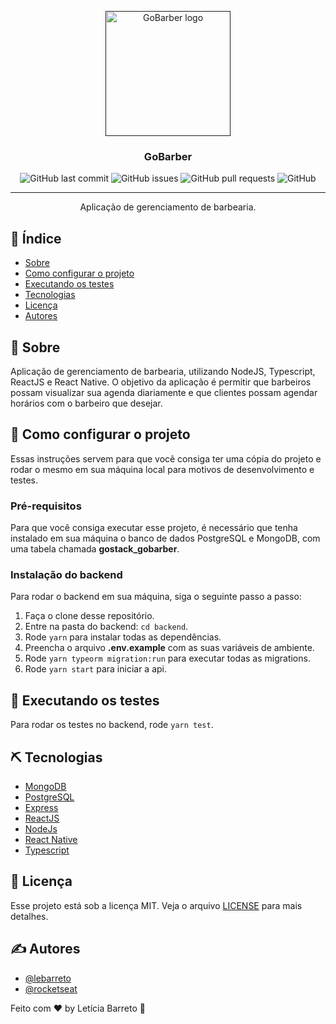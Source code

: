 <p align="center">
  <a href="" rel="noopener">
 <img width=200px height=200px src="https://user-images.githubusercontent.com/35263018/81865926-7ca53680-953c-11ea-910b-7ef9a6bbd9e4.png" alt="GoBarber logo"></a>
</p>

<h3 align="center">GoBarber</h3>

<div align="center">

![GitHub last commit](https://img.shields.io/github/last-commit/lebarreto/GoBarberTypescript?label=last%20modified)
![GitHub issues](https://img.shields.io/github/issues/lebarreto/GoBarberTypescript)
![GitHub pull requests](https://img.shields.io/github/issues-pr/lebarreto/GoBarberTypescript)
![GitHub](https://img.shields.io/github/license/lebarreto/GoBarberTypescript)

</div>

---

<p align="center"> Aplicação de gerenciamento de barbearia.
    <br> 
</p>

## 📝 Índice

- [Sobre](#about)
- [Como configurar o projeto](#getting_started)
- [Executando os testes](#tests)
- [Tecnologias](#built_using)
- [Licença](#license)
- [Autores](#authors)

## 🧐 Sobre <a name = "about"></a>

Aplicação de gerenciamento de barbearia, utilizando NodeJS, Typescript, ReactJS e React Native.
O objetivo da aplicação é permitir que barbeiros possam visualizar sua agenda diariamente e que clientes possam agendar horários com o barbeiro que desejar.

## 🏁 Como configurar o projeto <a name = "getting_started"></a>

Essas instruções servem para que você consiga ter uma cópia do projeto e rodar o mesmo em sua máquina local para motivos de desenvolvimento e testes.

### Pré-requisitos

Para que você consiga executar esse projeto, é necessário que tenha instalado em sua máquina o banco de dados PostgreSQL e MongoDB, com uma tabela chamada <strong>gostack_gobarber</strong>.

### Instalação do backend

Para rodar o backend em sua máquina, siga o seguinte passo a passo:

1. Faça o clone desse repositório.
2. Entre na pasta do backend: `cd backend`.
3. Rode `yarn` para instalar todas as dependências.
4. Preencha o arquivo <strong>.env.example</strong> com as suas variáveis de ambiente.
5. Rode `yarn typeorm migration:run` para executar todas as migrations.
6. Rode `yarn start` para iniciar a api.

## 🔧 Executando os testes <a name = "tests"></a>

Para rodar os testes no backend, rode `yarn test`.

## ⛏️ Tecnologias <a name = "built_using"></a>

- [MongoDB](https://www.mongodb.com/)
- [PostgreSQL](https://www.postgresql.org/)
- [Express](https://expressjs.com/)
- [ReactJS](https://reactjs.org/)
- [NodeJs](https://nodejs.org/en/)
- [React Native](https://reactnative.dev/)
- [Typescript](https://www.typescriptlang.org/)

## :memo: Licença <a name = "license"></a>

Esse projeto está sob a licença MIT. Veja o arquivo [LICENSE](LICENSE) para mais detalhes.

## ✍️ Autores <a name = "authors"></a>

- [@lebarreto](https://github.com/lebarreto)
- [@rocketseat](https://github.com/Rocketseat)

Feito com ♥ by Letícia Barreto :wave:
